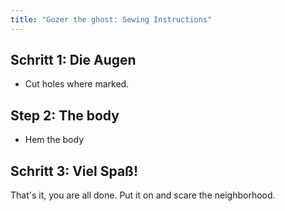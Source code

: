 ```yaml
---
title: "Gozer the ghost: Sewing Instructions"
---
```


## Schritt 1: Die Augen

- Cut holes where marked.

## Step 2: The body

- Hem the body

## Schritt 3: Viel Spaß!

That's it, you are all done. Put it on and scare the neighborhood.

